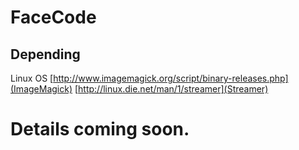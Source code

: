 FaceCode
============

Depending
------------
Linux OS
[http://www.imagemagick.org/script/binary-releases.php](ImageMagick)
[http://linux.die.net/man/1/streamer](Streamer)

Details coming soon.
============
